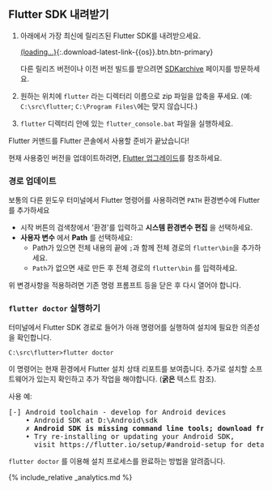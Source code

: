## Flutter SDK 내려받기

 1. 아래에서 가장 최신에 릴리즈된 Flutter SDK를 내려받으세요.

    [(loading...)](#){:.download-latest-link-{{os}}.btn.btn-primary}

    다른 릴리즈 버전이나 이전 버전 빌드를 받으려면 [SDKarchive](/docs/development/tools/sdk/archive) 페이지를 방문하세요.

 1. 원하는 위치에 `flutter` 라는 디렉터리 이름으로 zip 파일을 압축을 푸세요. 
    (예: `C:\src\flutter`; `C:\Program Files\`에는 맞지 않습니다.)

 1. `flutter` 디렉터리 안에 있는 `flutter_console.bat` 파일을 실행하세요.

Flutter 커맨드를 Flutter 콘솔에서 사용할 준비가 끝났습니다!

현재 사용중인 버전을 업데이트하려면, [Flutter 업그레이드](/docs/development/tools/sdk/upgrading)를 참조하세요.

### 경로 업데이트

보통의 다른 윈도우 터미널에서 Flutter 명령어를 사용하려면 `PATH` 환경변수에 Flutter를 추가하세요

* 시작 버튼의 검색창에서 '환경'를 입력하고 **시스템 환경변수 편집** 을 선택하세요.
* **사용자 변수** 에서 **Path** 를 선택하세요:
  * Path가 있으면 전체 내용의 끝에 `;`과 함께 전체 경로의 `flutter\bin`을 추가하세요.
  * `Path`가 없으면 새로 만든 후 전체 경로의 `flutter\bin` 를 입력하세요.

위 변경사항을 적용하려면 기존 명령 프롬프트 등을 닫은 후 다시 열어야 합니다.

### `flutter doctor` 실행하기

터미널에서 Flutter SDK 경로로 들어가 아래 명령어를 실행하여 설치에 필요한 의존성을 확인합니다.

```console
C:\src\flutter>flutter doctor
```

이 명령어는 현재 환경에서 Flutter 설치 상태 리포트를 보여줍니다. 추가로 설치할 소프트웨어가 있는지 확인하고 추가 작업을 해야합니다. (**굵은** 텍스트 참조).

사용 예:

<pre>
[-] Android toolchain - develop for Android devices
    • Android SDK at D:\Android\sdk
    <strong>✗ Android SDK is missing command line tools; download from https://goo.gl/XxQghQ</strong>
    • Try re-installing or updating your Android SDK,
      visit https://flutter.io/setup/#android-setup for detailed instructions.
</pre>

`flutter doctor` 를 이용해 설치 프로세스를 완료하는 방법을 알려줍니다. 

{% include_relative _analytics.md %}

